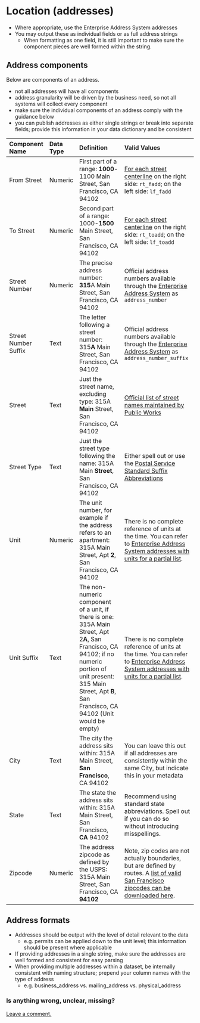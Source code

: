 # Location \(addresses\)

* Where appropriate, use the Enterprise Address System addresses
* You may output these as individual fields or as full address strings
  * When formatting as one field, it is still important to make sure the component pieces are well formed within the string.

## Address components

Below are components of an address.

* not all addresses will have all components
* address granularity will be driven by the business need, so not all systems will collect every component
* make sure the individual components of an address comply with the guidance below
* you can publish addresses as either single strings or break into separate fields; provide this information in your data dictionary and be consistent

| Component Name | Data Type | Definition | Valid Values |
| :--- | :--- | :--- | :--- |
| From Street | Numeric | First part of a range: **1000**-1100 Main Street, San Francisco, CA 94102 | [For each street centerline](https://data.sfgov.org/Geographic-Locations-and-Boundaries/San-Francisco-Basemap-Street-Centerlines/7hfy-8sz8) on the right side: `rt_fadd`; on the left side: `lf_fadd` |
| To Street | Numeric | Second part of a range: 1000-**1500** Main Street, San Francisco, CA 94102 | [For each street centerline](https://data.sfgov.org/Geographic-Locations-and-Boundaries/San-Francisco-Basemap-Street-Centerlines/7hfy-8sz8) on the right side: `rt_toadd`; on the left side: `lf_toadd` |
| Street Number | Numeric | The precise address number: **315**A Main Street, San Francisco, CA 94102 | Official address numbers available through the [Enterprise Address System](https://data.sfgov.org/Geographic-Locations-and-Boundaries/Addresses-Enterprise-Addressing-System/sr5d-tnui) as `address_number` |
| Street Number Suffix | Text | The letter following a street number: 315**A** Main Street, San Francisco, CA 94102 | Official address numbers available through the [Enterprise Address System](https://data.sfgov.org/Geographic-Locations-and-Boundaries/Addresses-Enterprise-Addressing-System/sr5d-tnui) as `address_number_suffix` |
| Street | Text | Just the street name, excluding type: 315A **Main** Street, San Francisco, CA 94102 | [Official list of street names maintained by Public Works](https://data.sfgov.org/Geographic-Locations-and-Boundaries/Street-Names/6d9h-4u5v) |
| Street Type | Text | Just the street type following the name: 315A Main **Street**, San Francisco, CA 94102 | Either spell out or use the [Postal Service Standard Suffix Abbreviations](https://pe.usps.com/text/pub28/28apc_002.htm) |
| Unit | Numeric | The unit number, for example if the address refers to an apartment: 315A Main Street, Apt **2**, San Francisco, CA 94102 | There is no complete reference of units at the time. You can refer to [Enterprise Address System addresses with units for a partial list](https://data.sfgov.org/Geographic-Locations-and-Boundaries/Addresses-with-Units-Enterprise-Addressing-System-/dxjs-vqsy). |
| Unit Suffix | Text | The non-numeric component of a unit, if there is one: 315A Main Street, Apt 2**A**, San Francisco, CA 94102; if no numeric portion of unit present: 315 Main Street, Apt **B**, San Francisco, CA 94102 \(Unit would be empty\) | There is no complete reference of units at the time. You can refer to [Enterprise Address System addresses with units for a partial list](https://data.sfgov.org/Geographic-Locations-and-Boundaries/Addresses-with-Units-Enterprise-Addressing-System-/dxjs-vqsy). |
| City | Text | The city the address sits within: 315A Main Street, **San Francisco**, CA 94102 | You can leave this out if all addresses are consistently within the same City, but indicate this in your metadata |
| State | Text | The state the address sits within: 315A Main Street, San Francisco, **CA** 94102 | Recommend using standard state abbreviations. Spell out if you can do so without introducing misspellings. |
| Zipcode | Numeric | The address zipcode as defined by the USPS: 315A Main Street, San Francisco, CA **94102** | Note, zip codes are not actually boundaries, but are defined by routes. A [list of valid San Francisco zipcodes can be downloaded here](https://data.sfgov.org/resource/srq6-hmpi.csv?$select=zip_code). |

## Address formats

* Addresses should be output with the level of detail relevant to the data
  * e.g. permits can be applied down to the unit level; this information should be present where applicable
* If providing addresses in a single string, make sure the addresses are well formed and consistent for easy parsing
* When providing multiple addresses within a dataset, be internally consistent with naming structure; prepend your column names with the type of address
  * e.g. business\_address vs. mailing\_address vs. physical\_address

### Is anything wrong, unclear, missing?

[Leave a comment.](https://github.com/DataSF/draft-publishing-standards/issues/new?title=Comment:Location-Addresses&body=Comment:Location-Addresses)

